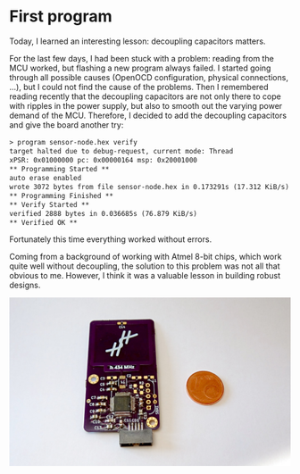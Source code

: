 # First program
Today, I learned an interesting lesson: decoupling capacitors matters.

For the last few days, I had been stuck with a problem: reading from the MCU worked, but flashing a new program always failed.
I started going through all possible causes (OpenOCD configuration, physical connections, ...), but I could not find the cause of the problems.
Then I remembered reading recently that the decoupling capacitors are not only there to cope with ripples in the power supply, but also to smooth out the varying power demand of the MCU.
Therefore, I decided to add the decoupling capacitors and give the board another try:

```
> program sensor-node.hex verify
target halted due to debug-request, current mode: Thread
xPSR: 0x01000000 pc: 0x00000164 msp: 0x20001000
** Programming Started **
auto erase enabled
wrote 3072 bytes from file sensor-node.hex in 0.173291s (17.312 KiB/s)
** Programming Finished **
** Verify Started **
verified 2888 bytes in 0.036685s (76.879 KiB/s)
** Verified OK **
```

Fortunately this time everything worked without errors.

Coming from a background of working with Atmel 8-bit chips, which work quite well without decoupling, the solution to this problem was not all that obvious to me.
However, I think it was a valuable lesson in building robust designs.

![sensor node board with decoupling capacitors added](2017-04-09_1645_decoupled.jpg)

